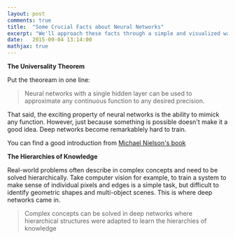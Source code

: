 ```yaml
---
layout: post
comments: true
title:  "Some Crucial Facts about Neural Networks"
excerpt: "We'll approach these facts through a simple and visualized way  rather than going deep in math."
date:   2015-09-04 13:14:00
mathjax: true
---
```



**The Universality Theorem**

Put the theoream in one line:

> Neural networks with a single hidden layer can be used to approximate any continuous function to any desired precision.

That said, the exciting property of neural networks is the ability to mimick any function. However, just because something is possible doesn't make it a good idea. Deep networks become remarkablely hard to train.

You can find a good introduction from [Michael Nielson's book](http://neuralnetworksanddeeplearning.com/chap5.html)


**The Hierarchies of Knowledge**

Real-world problems often describe in complex concepts and need to be solved hierarchically. Take computer vision for example, to train a system to make sense of individual pixels and edges is a simple task, but difficult to identify geometric shapes and multi-object scenes. This is where deep networks came in.

> Complex concepts can be solved in deep networks where hierarchical structures were adapted to learn the hierarchies of knowledge

